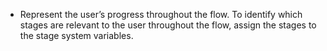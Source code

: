 - Represent the user’s progress throughout the flow. To identify which stages are relevant to the user throughout the flow, assign the stages to the stage system variables.